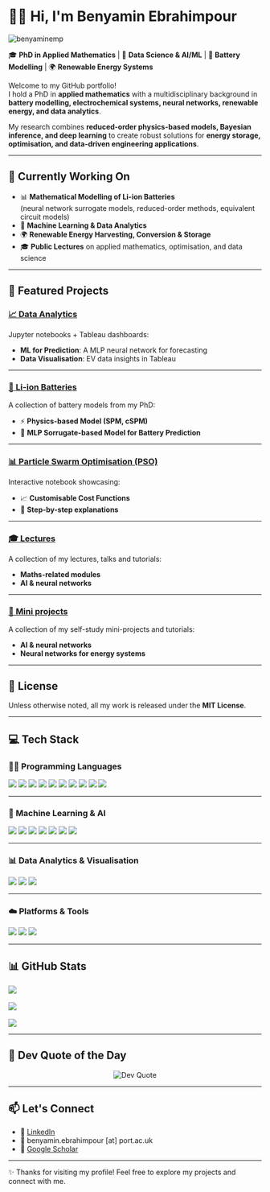 # 👨‍💻 Hi, I'm Benyamin Ebrahimpour  

<p align="left"> <img src="https://komarev.com/ghpvc/?username=benyaminemp&label=Profile%20views&color=0e75b6&style=flat" alt="benyaminemp" /> </p>

🎓 **PhD in Applied Mathematics** | 🤖 **Data Science & AI/ML**  | 🔋 **Battery Modelling** | 🌍 **Renewable Energy Systems**  

Welcome to my GitHub portfolio!  
I hold a PhD in **applied mathematics** with a multidisciplinary background in **battery modelling, electrochemical systems, neural networks, renewable energy, and data analytics**.  

My research combines **reduced-order physics-based models, Bayesian inference, and deep learning** to create robust solutions for **energy storage, optimisation, and data-driven engineering applications**.  

---

## 🔬 Currently Working On  

- 📊 **Mathematical Modelling of Li-ion Batteries**  
   (neural network surrogate models, reduced-order methods, equivalent circuit models)  
- 🤖 **Machine Learning & Data Analytics**  
- 🌍 **Renewable Energy Harvesting, Conversion & Storage**  
- 🎓 **Public Lectures** on applied mathematics, optimisation, and data science  

---

## 🔧 Featured Projects  

### [📈 Data Analytics](https://github.com/benyaminemp/Data-Analytics)  
Jupyter notebooks + Tableau dashboards:  
- **ML for Prediction**: A MLP neural network for forecasting  
- **Data Visualisation**: EV data insights in Tableau  

---

### [🔋 Li-ion Batteries](https://github.com/benyaminemp/Li-ion-Batteries)  
A collection of battery models from my PhD:  
- ⚡ **Physics-based Model (SPM, cSPM)**  
- 🧠 **MLP Sorrugate-based Model for Battery Prediction**  

---

### [📊 Particle Swarm Optimisation (PSO)](https://github.com/benyaminemp/Particle-Swarm-Optimisation)  
Interactive notebook showcasing:  
- 📈 **Customisable Cost Functions**  
- 📝 **Step-by-step explanations**  

---

### [🎓 Lectures](https://github.com/benyaminemp/Lectures)  
A collection of my lectures, talks and tutorials:  
- **Maths-related modules**
- **AI & neural networks**

---

### [🔧 Mini projects](https://github.com/benyaminemp/mini-projects)  
A collection of my self-study mini-projects and tutorials:  
- **AI & neural networks**
- **Neural networks for energy systems**  

---

## 📜 License  
Unless otherwise noted, all my work is released under the **MIT License**.  

---

## 💻 Tech Stack  

### 👨‍💻 Programming Languages  
<p align="left">
  <img src="https://img.shields.io/badge/python-%233776AB.svg?style=for-the-badge&logo=python&logoColor=white"/>
  <img src="https://img.shields.io/badge/R-%23276DC3.svg?style=for-the-badge&logo=R&logoColor=white"/>
  <img src="https://img.shields.io/badge/javascript-%23323330.svg?style=for-the-badge&logo=javascript&logoColor=%23F7DF1E"/>
  <img src="https://img.shields.io/badge/html5-%23E34F26.svg?style=for-the-badge&logo=html5&logoColor=white"/>
  <img src="https://img.shields.io/badge/css3-%231572B6.svg?style=for-the-badge&logo=css3&logoColor=white"/>
  <img src="https://img.shields.io/badge/Julia-9558B2.svg?style=for-the-badge&logo=julia&logoColor=white"/>
  <img src="https://img.shields.io/badge/C-%2300599C.svg?style=for-the-badge&logo=c&logoColor=white"/>
  <img src="https://img.shields.io/badge/c++-%2300599C.svg?style=for-the-badge&logo=c%2B%2B&logoColor=white"/>
  <img src="https://img.shields.io/badge/Fortran-%23734F96.svg?style=for-the-badge&logoColor=white"/>
  <img src="https://img.shields.io/badge/Maple-%23C60000.svg?style=for-the-badge&logoColor=white"/>
</p>  

---

### 🤖 Machine Learning & AI  
<p align="left">
  <img src="https://img.shields.io/badge/PyTorch-%23EE4C2C.svg?style=for-the-badge&logo=PyTorch&logoColor=white"/>
  <img src="https://img.shields.io/badge/TensorFlow-%23FF6F00.svg?style=for-the-badge&logo=TensorFlow&logoColor=white"/>
  <img src="https://img.shields.io/badge/HuggingFace-%23FFD21E.svg?style=for-the-badge&logo=huggingface&logoColor=black"/>
  <img src="https://img.shields.io/badge/MATLAB-%23E16737.svg?style=for-the-badge&logo=Mathworks&logoColor=white"/>
  <img src="https://img.shields.io/badge/Simulink-%23E16737.svg?style=for-the-badge&logo=Mathworks&logoColor=white"/>
  <img src="https://img.shields.io/badge/Google%20ML-%234285F4.svg?style=for-the-badge&logo=google&logoColor=white"/>
  <img src="https://img.shields.io/badge/Google%20Colab-F9AB00.svg?style=for-the-badge&logo=googlecolab&color=525252"/>
</p>  

---

### 📊 Data Analytics & Visualisation  
<p align="left">
  <img src="https://img.shields.io/badge/SQL-%2300f.svg?style=for-the-badge&logo=sqlite&logoColor=white"/>
  <img src="https://img.shields.io/badge/Tableau-%23E97627.svg?style=for-the-badge&logo=Tableau&logoColor=white"/>
  <img src="https://img.shields.io/badge/Power%20BI-F2C811.svg?style=for-the-badge&logo=Power-BI&logoColor=black"/>
</p>  

---

### ☁️ Platforms & Tools  
<p align="left">
  <img src="https://img.shields.io/badge/VS%20Code-0078d7.svg?style=for-the-badge&logo=visual-studio-code&logoColor=white"/>
  <img src="https://img.shields.io/badge/git-%23F05033.svg?style=for-the-badge&logo=git&logoColor=white"/>
  <img src="https://img.shields.io/badge/AWS-%23FF9900.svg?style=for-the-badge&logo=amazon-aws&logoColor=white"/>
</p>  

---

## 📊 GitHub Stats  

![](https://github-readme-stats.vercel.app/api?username=benyaminemp&theme=dark&hide_border=false&include_all_commits=false&count_private=true)<br/>  
![](https://nirzak-streak-stats.vercel.app/?user=benyaminemp&theme=dark&hide_border=false)<br/>  
![](https://github-readme-stats.vercel.app/api/top-langs/?username=benyaminemp&theme=dark&hide_border=false&include_all_commits=false&count_private=true&layout=compact)  

---

## 💬 Dev Quote of the Day  

<div align="center">
  <img src="https://quotes-github-readme.vercel.app/api?type=horizontal&theme=gruvbox" alt="Dev Quote" />
</div>  

---

## 📫 Let's Connect  

- 💼 [LinkedIn](https://www.linkedin.com/in/benyamin-ebrahimpour/)  
- 📧 benyamin.ebrahimpour [at] port.ac.uk  
- 🧠 [Google Scholar](https://scholar.google.com/citations?user=SFRMhvAAAAAJ&hl=en)  

---

✨ Thanks for visiting my profile! Feel free to explore my projects and connect with me.  
